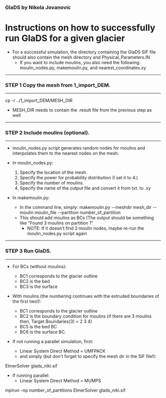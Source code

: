 ### GlaDS by Nikola Jovanovic

# Instructions on how to successfully run GlaDS for a given glacier 

- For a successful simulation, the directory containing the GlaDS SIF file should also contain the mesh directory and Physical_Parameters.IN
	- If you want to include moulins, you also need the following: moulin_nodes.py, makemoulin.py, and nearest_coordinates.xy 
------------------------------------------------------
### STEP 1 Copy the mesh from 1_import_DEM.
------------------------------------------------------

cp -r ../1_import_DEM/MESH_DIR

- MESH_DIR needs to contain the .result file from the previous step as well

------------------------------------------------------
### STEP 2 Include moulins (optional).            
------------------------------------------------------

- moulin_nodes.py script generates random nodes for moulins and interpolates them to the nearest nodes on the mesh.
- In moulin_nodes.py: 
	1. Specify the location of the mesh. 
	2. Specify the power for probability distribution (I set it to 4.)
	3. Specify the number of moulins. 
	4. Specify the name of the output file and convert it from txt. to .xy
 
- In makemoulin.py:
	- In the command line, simply: makemoulin.py --meshdir mesh_dir --moulin moulin_file --partition number_of_partition
	- This should add moulins as BCs (The output should be something like "Found 3 moulins on partition 1"
		- NOTE: If it doesn't find 3 moulin nodes, maybe re-run the moulin_nodes.py script again 

------------------------------------------------------
### STEP 3 Run GlaDS.            
------------------------------------------------------
- For BCs (without moulins):
	- BC1 corresponds to the glacier outline
	- BC2 is the bed
	- BC3 is the surface
- With moulins (the numbering continues with the extruded boundaries of the first two!):
	- BC1 corresponds to the glacier outline
	- BC2 is the boundary condition for moulins (if there are 3 moulins then, Target Boundaries(3) =  2 3 4)
	- BC5 is the bed BC
	- BC6 is the surface BC. 

- If not running a parallel simulation, first:
	- Linear System Direct Method = UMFPACK
	- and simply (but don't forget to specify the mesh dir in the SIF file!):

ElmerSolver glads_niki.sif

- If running parallel:
	- Linear System Direct Method = MUMPS

mpirun -np number_of_partitions ElmerSolver glads_niki.sif
